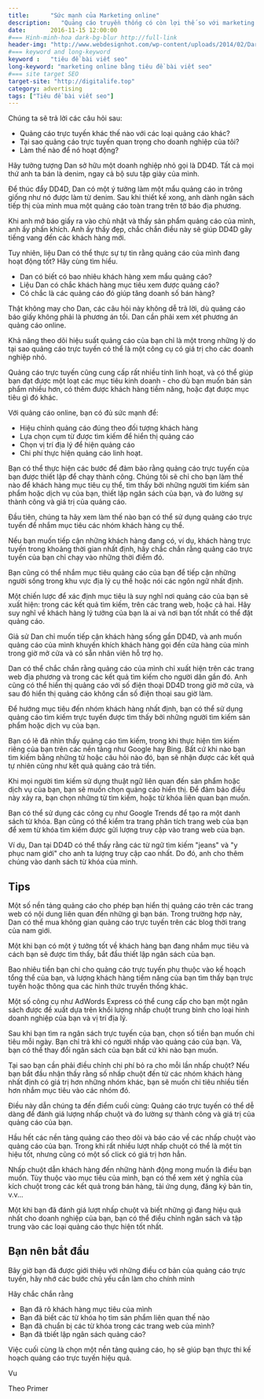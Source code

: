 ```yaml
---
title:      "Sức mạnh của Marketing online"
description:   "Quảng cáo truyền thống có còn lợi thế so với marketing online?"
date:       2016-11-15 12:00:00
#=== Hinh-minh-hoa dark-bg-blur http://full-link
header-img: "http://www.webdesignhot.com/wp-content/uploads/2014/02/Dark-Blue-Waves-Abstract-Background-Vector-Illustration.jpg"    
#=== keyword and long-keyword
keyword :   "tiêu đề bài viết seo"                 
long-keyword: "marketing online bằng tiêu đề bài viết seo"        
#=== site target SEO
target-site: "http://digitalife.top"    
category: advertising
tags: ["Tiêu đề bài viết seo"]
---
```


Chúng ta sẽ trả lời các câu hỏi sau:
  
  - Quảng cáo trực tuyến khác thế nào với các loại quảng cáo khác?
  - Tại sao quảng cáo trực tuyến quan trọng cho doanh nghiệp của tôi?
  - Làm thế nào để nó hoạt động?

Hãy tưởng tượng Dan sở hữu một doanh nghiệp nhỏ gọi là DD4D. Tất cả mọi thứ anh ta bán là denim, ngay cả bộ sưu tập giày của mình.

Để thúc đẩy DD4D, Dan có một ý tưởng làm một mẩu quảng cáo in trông giống như nó được làm từ denim. Sau khi thiết kế xong, anh dành ngân sách tiếp thị của mình mua một quảng cáo toàn trang trên tờ báo địa phương.

Khi anh mở báo giấy ra vào chủ nhật và thấy sản phẩm quảng cáo của mình, anh ấy phấn khích. Anh ấy thấy đẹp, chắc chắn điều này sẽ giúp DD4D gây tiếng vang đến các khách hàng mới.

Tuy nhiên, liệu Dan có thể thực sự tự tin rằng quảng cáo của mình đang hoạt động tốt? Hãy cùng tìm hiểu. 

  - Dan có biết có bao nhiêu khách hàng xem mẩu quảng cáo?
  - Liệu Dan có chắc khách hàng mục tiêu xem được quảng cáo? 
  - Có chắc là các quảng cáo đó giúp tăng doanh số bán hàng?

Thật không may cho Dan, các câu hỏi này không dễ trả lời, dù quảng cáo báo giấy không phải là phương án tồi. Dan cần phải xem xét phương án quảng cáo online. 

Khả năng theo dõi hiệu suất quảng cáo của bạn chỉ là một trong những lý do tại sao quảng cáo trực tuyến có thể là một công cụ có giá trị cho các doanh nghiệp nhỏ.

Quảng cáo trực tuyến cũng cung cấp rất nhiều tính linh hoạt, và có thể giúp bạn đạt được một loạt các mục tiêu kinh doanh - cho dù bạn muốn bán sản phẩm nhiều hơn, có thêm được khách hàng tiềm năng, hoặc đạt được mục tiêu gì đó khác.

Với quảng cáo online, bạn có đủ sức mạnh để:

  - Hiệu chỉnh quảng cáo đúng theo đối tượng khách hàng
  - Lựa chọn cụm từ được tìm kiếm để hiển thị quảng cáo
  - Chọn vị trí địa lý để hiện quảng cáo 
  - Chi phí thực hiện quảng cáo linh hoạt.

Bạn có thể thực hiện các bước để đảm bảo rằng quảng cáo trực tuyến của bạn được thiết lập để chạy thành công. Chúng tôi sẽ chỉ cho bạn làm thế nào để khách hàng mục tiêu cụ thể, tìm thấy bởi những người tìm kiếm sản phẩm hoặc dịch vụ của bạn, thiết lập ngân sách của bạn, và đo lường sự thành công và giá trị của quảng cáo.

Đầu tiên, chúng ta hãy xem làm thế nào bạn có thể sử dụng quảng cáo trực tuyến để nhắm mục tiêu các nhóm khách hàng cụ thể.

Nếu bạn muốn tiếp cận những khách hàng đang có, ví dụ, khách hàng  trực tuyến trong khoảng thời gian nhất định, hãy chắc chắn rằng quảng cáo trực tuyến của bạn chỉ chạy vào những thời điểm đó.

Bạn cũng có thể nhắm mục tiêu quảng cáo của bạn để tiếp cận những người sống trong khu vực địa lý cụ thể hoặc nói các ngôn ngữ nhất định.

Một chiến lược để xác định mục tiêu là suy nghĩ  nơi quảng cáo của bạn sẽ xuất hiện: trong các kết quả tìm kiếm, trên các trang web, hoặc cả hai. Hãy suy nghĩ về khách hàng lý tưởng của bạn là ai và nơi bạn tốt nhất có thể đặt quảng cáo. 

Giả sử Dan chỉ muốn tiếp cận khách hàng sống gần DD4D, và anh muốn quảng cáo của mình khuyến khích khách hàng gọi đến cửa hàng của mình trong giờ mở cửa và có sẵn nhân viên hỗ trợ họ.

Dan có thể chắc chắn rằng quảng cáo của mình chỉ xuất hiện trên các trang web địa phương và trong các kết quả tìm kiếm cho người dân gần đó. Anh  cũng có thể hiển thị quảng cáo với số điện thoại DD4D trong giờ mở cửa, và sau đó hiển thị quảng cáo không cần số điện thoại sau giờ làm.

Để hướng mục tiêu đến nhóm khách hàng nhất định, bạn có thể sử dụng quảng cáo tìm kiếm trực tuyến được tìm thấy bởi những người tìm kiếm sản phẩm hoặc dịch vụ của bạn.

Bạn có lẽ đã nhìn thấy quảng cáo tìm kiếm, trong khi thực hiện tìm kiếm riêng của bạn trên các nền tảng như Google hay Bing. Bất cứ khi nào bạn tìm kiếm bằng những từ hoặc câu hỏi nào đó, bạn sẽ nhận được các kết quả tự nhiên cũng như kết quả quảng cáo trả tiền.

Khi mọi người tìm kiếm sử dụng thuật ngữ liên quan đến sản phẩm hoặc dịch vụ của bạn, bạn sẽ muốn chọn quảng cáo hiển thị. Để đảm bảo điều này xảy ra, bạn chọn những từ tìm kiếm, hoặc từ khóa liên quan bạn muốn.

Bạn có thể sử dụng các công cụ như Google Trends để tạo ra một danh sách từ khóa. Bạn cũng có thể kiểm tra trang phân tích trang web của bạn để xem từ khóa tìm kiếm được gửi lượng truy cập vào trang web của bạn.

Ví dụ, Dan tại DD4D có thể thấy rằng các từ ngữ tìm kiếm "jeans" và "y phục nam giới" cho anh ta lượng truy cập cao nhất. Do đó, anh cho thêm chúng vào danh sách từ khóa của mình. 

## Tips

Một số nền tảng quảng cáo cho phép bạn hiển thị quảng cáo trên các trang web có nội dung liên quan đến những gì bạn bán. Trong trường hợp này, Dan có thể mua không gian quảng cáo trực tuyến trên các blog thời trang của nam giới.

Một khi bạn có một ý tưởng tốt về khách hàng bạn đang nhắm mục tiêu và cách bạn sẽ được tìm thấy, bắt đầu thiết lập ngân sách của bạn. 

Bao nhiêu tiền bạn chi cho quảng cáo trực tuyến phụ thuộc vào kế hoạch tổng thể của bạn, và lượng khách hàng tiềm năng của bạn tìm thấy bạn trực tuyến hoặc thông qua các hình thức truyền thống khác.

Một số công cụ như AdWords Express có thể cung cấp cho bạn một ngân sách được đề xuất dựa trên khối lượng nhấp chuột trung bình cho loại hình doanh nghiệp của bạn và vị trí địa lý.

Sau khi bạn tìm ra ngân sách trực tuyến của bạn, chọn số tiền bạn muốn chi tiêu mỗi ngày. Bạn chỉ trả khi có người nhấp vào quảng cáo của bạn. Và, bạn có thể thay đổi ngân sách của bạn bất cứ khi nào bạn muốn.

Tại sao bạn cần phải điều chỉnh chi phí bỏ ra cho mỗi lần nhấp chuột? Nếu bạn bắt đầu nhận thấy rằng số nhấp chuột đến từ các nhóm khách hàng nhất định có giá trị hơn những nhóm khác, bạn sẽ muốn chi tiêu nhiều tiền hơn nhắm mục tiêu vào các nhóm đó.

Điều này dẫn chúng ta đến điểm cuối cùng: Quảng cáo trực tuyến có thể dễ dàng để đánh giá lượng nhấp chuột và đo lường sự thành công và giá trị của quảng cáo của bạn.

Hầu hết các nền tảng quảng cáo theo dõi và báo cáo về các nhấp chuột vào quảng cáo của bạn. Trong khi rất nhiều lượt nhấp chuột có thể là một tín hiệu tốt, nhưng cũng có một số click có giá trị hơn hẳn.

Nhấp chuột dẫn khách hàng đến những hành động mong muốn là điều bạn muốn. Tùy thuộc vào mục tiêu của mình, bạn có thể xem xét ý nghĩa của kích chuột trong các kết quả trong bán hàng, tải ứng dụng, đăng ký bản tin, v.v...

Một khi bạn đã đánh giá lượt nhấp chuột và biết những gì đang hiệu quả nhất cho doanh nghiệp của bạn, bạn có thể điều chỉnh ngân sách và tập trung vào các loại quảng cáo thực hiện tốt nhất.   

## Bạn nên bắt đầu 

Bây giờ bạn đã được giới thiệu với những điều cơ bản của quảng cáo trực tuyến, hãy nhớ các bước chủ yếu cần làm cho chính mình

Hãy chắc chắn rằng 

  - Bạn đã rõ khách hàng mục tiêu của mình 
  - Bạn đã biết các từ khóa họ tìm sản phẩm liên quan thế nào
  - Bạn đã chuẩn bị các từ khóa trong các trang web của mình?
  - Bạn đã tbiết lập ngân sách quảng cáo?

Việc cuối cùng là chọn một nền tảng quảng cáo, họ sẽ giúp bạn thực thi kế hoạch quảng cáo trực tuyến hiệu quả.
 
Vu

Theo Primer